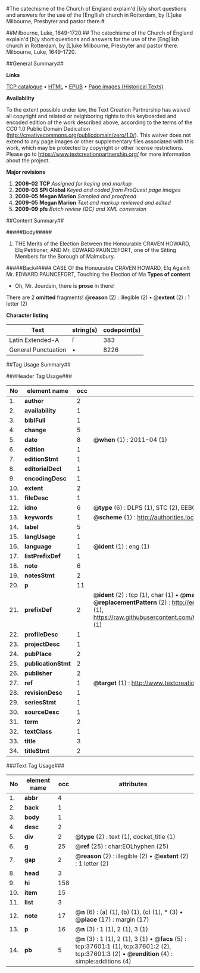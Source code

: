 #The catechisme of the Church of England explain'd [b]y short questions and answers for the use of the [Eng]lish church in Rotterdam, by [L]uke Milbourne, Presbyter and pastor there.#

##Milbourne, Luke, 1649-1720.##
The catechisme of the Church of England explain'd [b]y short questions and answers for the use of the [Eng]lish church in Rotterdam, by [L]uke Milbourne, Presbyter and pastor there.
Milbourne, Luke, 1649-1720.

##General Summary##

**Links**

[TCP catalogue](http://www.ota.ox.ac.uk/tcp/)  • 
[HTML](http://tei.it.ox.ac.uk/tcp/Texts-HTML/free/A50/A50835.html)  • 
[EPUB](http://tei.it.ox.ac.uk/tcp/Texts-EPUB/free/A50/A50835.epub) • 
[Page images (Historical Texts)](https://historicaltexts.jisc.ac.uk/eebo-99833126e)

**Availability**

To the extent possible under law, the Text Creation Partnership has waived all copyright and related or neighboring rights to this keyboarded and encoded edition of the work described above, according to the terms of the CC0 1.0 Public Domain Dedication (http://creativecommons.org/publicdomain/zero/1.0/). This waiver does not extend to any page images or other supplementary files associated with this work, which may be protected by copyright or other license restrictions. Please go to https://www.textcreationpartnership.org/ for more information about the project.

**Major revisions**

1. __2009-02__ __TCP__ *Assigned for keying and markup*
1. __2009-03__ __SPi Global__ *Keyed and coded from ProQuest page images*
1. __2009-05__ __Megan Marion__ *Sampled and proofread*
1. __2009-05__ __Megan Marion__ *Text and markup reviewed and edited*
1. __2009-09__ __pfs__ *Batch review (QC) and XML conversion*

##Content Summary##

#####Body#####

1. THE Merits of the Election Between the Honourable CRAVEN HOWARD, Eſq Petitioner, AND Mr. EDWARD PAUNCEFORT, one of the Sitting Members for the Borough of Malmsbury.

#####Back#####
CASE Of the Honourable CRAVEN HOWARD, Eſq Againſt Mr. EDWARD PAUNCEFORT, Touching the Election of Ma
**Types of content**

  * Oh, Mr. Jourdain, there is **prose** in there!

There are 2 **omitted** fragments! 
 @__reason__ (2) : illegible (2)  •  @__extent__ (2) : 1 letter (2)

**Character listing**


|Text|string(s)|codepoint(s)|
|---|---|---|
|Latin Extended-A|ſ|383|
|General Punctuation|•|8226|

##Tag Usage Summary##

###Header Tag Usage###

|No|element name|occ|attributes|
|---|---|---|---|
|1.|__author__|2||
|2.|__availability__|1||
|3.|__biblFull__|1||
|4.|__change__|5||
|5.|__date__|8| @__when__ (1) : 2011-04 (1)|
|6.|__edition__|1||
|7.|__editionStmt__|1||
|8.|__editorialDecl__|1||
|9.|__encodingDesc__|1||
|10.|__extent__|2||
|11.|__fileDesc__|1||
|12.|__idno__|6| @__type__ (6) : DLPS (1), STC (2), EEBO-CITATION (1), PROQUEST (1), VID (1)|
|13.|__keywords__|1| @__scheme__ (1) : http://authorities.loc.gov/ (1)|
|14.|__label__|5||
|15.|__langUsage__|1||
|16.|__language__|1| @__ident__ (1) : eng (1)|
|17.|__listPrefixDef__|1||
|18.|__note__|6||
|19.|__notesStmt__|2||
|20.|__p__|11||
|21.|__prefixDef__|2| @__ident__ (2) : tcp (1), char (1)  •  @__matchPattern__ (2) : ([0-9\-]+):([0-9IVX]+) (1), (.+) (1)  •  @__replacementPattern__ (2) : http://eebo.chadwyck.com/downloadtiff?vid=$1&page=$2 (1), https://raw.githubusercontent.com/textcreationpartnership/Texts/master/tcpchars.xml#$1 (1)|
|22.|__profileDesc__|1||
|23.|__projectDesc__|1||
|24.|__pubPlace__|2||
|25.|__publicationStmt__|2||
|26.|__publisher__|2||
|27.|__ref__|1| @__target__ (1) : http://www.textcreationpartnership.org/docs/. (1)|
|28.|__revisionDesc__|1||
|29.|__seriesStmt__|1||
|30.|__sourceDesc__|1||
|31.|__term__|2||
|32.|__textClass__|1||
|33.|__title__|3||
|34.|__titleStmt__|2||


###Text Tag Usage###

|No|element name|occ|attributes|
|---|---|---|---|
|1.|__abbr__|4||
|2.|__back__|1||
|3.|__body__|1||
|4.|__desc__|2||
|5.|__div__|2| @__type__ (2) : text (1), docket_title (1)|
|6.|__g__|25| @__ref__ (25) : char:EOLhyphen (25)|
|7.|__gap__|2| @__reason__ (2) : illegible (2)  •  @__extent__ (2) : 1 letter (2)|
|8.|__head__|3||
|9.|__hi__|158||
|10.|__item__|15||
|11.|__list__|3||
|12.|__note__|17| @__n__ (6) : (a) (1), (b) (1), (c) (1), * (3)  •  @__place__ (17) : margin (17)|
|13.|__p__|16| @__n__ (3) : 1 (1), 2 (1), 3 (1)|
|14.|__pb__|5| @__n__ (3) : 1 (1), 2 (1), 3 (1)  •  @__facs__ (5) : tcp:37601:1 (1), tcp:37601:2 (2), tcp:37601:3 (2)  •  @__rendition__ (4) : simple:additions (4)|
